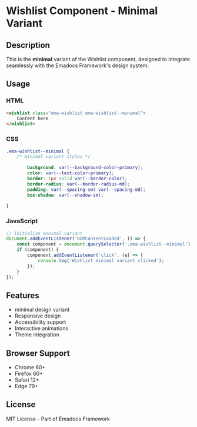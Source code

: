 # Wishlist Component - Minimal Variant

## Description
This is the **minimal** variant of the Wishlist component, designed to integrate seamlessly with the Emadocs Framework's design system.

## Usage

### HTML
```html
<wishlist class="ema-wishlist ema-wishlist--minimal">
    Content here
</wishlist>
```

### CSS
```css
.ema-wishlist--minimal {
    /* minimal variant styles */
    
        background: var(--background-color-primary);
        color: var(--text-color-primary);
        border: 1px solid var(--border-color);
        border-radius: var(--border-radius-md);
        padding: var(--spacing-sm) var(--spacing-md);
        box-shadow: var(--shadow-sm);
    
}
```

### JavaScript
```javascript
// Initialize minimal variant
document.addEventListener('DOMContentLoaded', () => {
    const component = document.querySelector('.ema-wishlist--minimal');
    if (component) {
        component.addEventListener('click', (e) => {
            console.log('Wishlist minimal variant clicked');
        });
    }
});
```

## Features
- minimal design variant
- Responsive design
- Accessibility support
- Interactive animations
- Theme integration

## Browser Support
- Chrome 60+
- Firefox 60+
- Safari 12+
- Edge 79+

## License
MIT License - Part of Emadocs Framework

